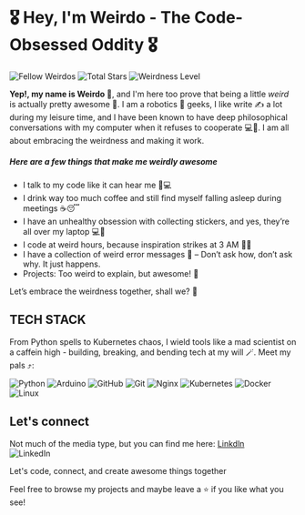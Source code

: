 # 🎖️ Hey, I'm Weirdo - The Code-Obsessed Oddity 🎖️  

![Fellow Weirdos](https://custom-icon-badges.demolab.com/badge/Fellow%20Weirdos-12.64k-blue?style=for-the-badge&logo=groups) ![Total Stars](https://custom-icon-badges.demolab.com/badge/⭐%20Total%20Stars-13.34M-yellow?style=for-the-badge&logo=star) ![Weirdness Level](https://custom-icon-badges.demolab.com/badge/Weirdness%20Level-2.3B-blue?style=for-the-badge)

**Yep!, my name is Weirdo 🤪**, and I'm here too prove that being a little _weird_ is actually pretty awesome 🚀. I am a robotics 🤖 geeks, I like write ✍️ a lot during my leisure time, and I have been known to have deep philosophical conversations with my computer when it refuses to cooperate 💻🤯. I am all about embracing the weirdness and making it work.

##### Here are a few things that make me weirdly awesome

+ I talk to my code like it can hear me 🥶💻
+ I drink way too much coffee and still find myself falling asleep during meetings ☕😴
+ I have an unhealthy obsession with collecting stickers, and yes, they’re all over my laptop 💻🎨
+ I code at weird hours, because inspiration strikes at 3 AM 🌙💡
+ I have a collection of weird error messages 🧐 – Don’t ask how, don’t ask why. It just happens.
+ Projects: Too weird to explain, but awesome!  🤖

Let’s embrace the weirdness together, shall we? 🤪

## TECH STACK

From Python spells to Kubernetes chaos, I wield tools like a mad scientist on a caffein high - building, breaking, and bending tech at my will 🪄. Meet my pals ⤴️:
<!-- Decided to add a few badges -->
![Python](https://img.shields.io/badge/python-3670A0?style=for-the-badge&logo=python&logoColor=ffdd54) ![Arduino](https://img.shields.io/badge/-Arduino-00979D?style=for-the-badge&logo=Arduino&logoColor=white) ![GitHub](https://img.shields.io/badge/github-%23121011.svg?style=for-the-badge&logo=github&logoColor=white) ![Git](https://img.shields.io/badge/git-%23F05033.svg?style=for-the-badge&logo=git&logoColor=white)  ![Nginx](https://img.shields.io/badge/nginx-%23009639.svg?style=for-the-badge&logo=nginx&logoColor=white) ![Kubernetes](https://img.shields.io/badge/kubernetes-%23326ce5.svg?style=for-the-badge&logo=kubernetes&logoColor=white) ![Docker](https://img.shields.io/badge/docker-%230db7ed.svg?style=for-the-badge&logo=docker&logoColor=white) ![Linux](https://img.shields.io/badge/Linux-FCC624?style=for-the-badge&logo=linux&logoColor=black)

## Let's connect

Not much of the media type, but you can find me here: [Linkdln](www.linkedin.com/in/jeffery-offei-darko-8440222b3)  
![LinkedIn](https://img.shields.io/badge/linkedin-%230077B5.svg?style=for-the-badge&logo=linkedin&logoColor=white)  

Let's code, connect, and create awesome things together

Feel free to browse my projects and maybe leave a ⭐ if you like what you see!
